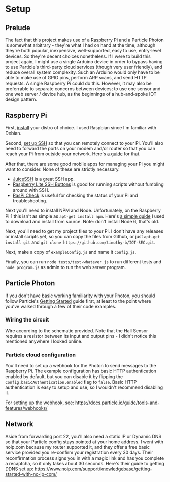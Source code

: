 # Setup

## Prelude
The fact that this project makes use of a Raspberry Pi and a Particle Photon is somewhat arbitrary - they're what I had on hand at the time, although they're both popular, inexpensive, well-supported, easy to use, entry-level devices. So they're decent choices nonetheless. If I were to build this project again, I might use a single Arduino device in order to bypass having to use Particle's third-party cloud services (though very user friendly), and reduce overall system complexity. Such an Arduino would only have to be able to make use of GPIO pins, perform ARP scans, and send HTTP requests. A single Raspberry Pi could do this. However, it may also be preferrable to separate concerns between devices; to use one sensor and one web server / device hub, as the beginnings of a hub-and-spoke IOT design pattern.

## Raspberry Pi
First, [install](https://www.raspberrypi.org/documentation/installation/installing-images/README.md) your distro of choice. I used Raspbian since I'm familiar with Debian.

Second, [set up SSH](https://www.raspberrypi.org/documentation/remote-access/ssh/) so that you can remotely connect to your Pi. You'll also need to forward the ports on your modem and/or router so that you can reach your Pi from outside your network. Here's [a guide](https://portforward.com/router.htm) for that.

After that, there are some good mobile apps for managing your Pi you might want to consider. None of these are strictly necessary.

* [JuiceSSH](https://play.google.com/store/apps/details?id=com.sonelli.juicessh) is a great SSH app.
* [Raspberry Lite SSH Buttons](https://play.google.com/store/apps/details?id=uk.co.knowles_online.raspberrysshlite) is good for running scripts without fumbling around with SSH.
* [RasPi Check](https://play.google.com/store/apps/details?id=de.eidottermihi.raspicheck) is useful for checking the status of your Pi and troubleshooting.

Next you'll need to install NPM and Node. Unfortunately, on the Raspberry Pi 1 this isn't as simple as `apt-get install npm`. Here's [a simple guide](https://bloggerbrothers.com/2017/03/04/installing-nodejs-on-a-raspberry-pi/) I used to download and install from source. Note: don't install Node 6, that's old.

Next, you'll need to get my project files to your Pi. I don't have any releases or install scripts yet, so you can copy the files from Github, or just `apt-get install git` and `git clone https://github.com/timothy-b/IOT-SEC.git`.

Next, make a copy of `exampleConfig.js` and name it `config.js`.

Finally, you can run `node tests/test-whatever.js` to run different tests and `node program.js` as admin to run the web server program.

## Particle Photon

If you don't have basic working familiarity with your Photon, you should follow Particle's [Getting Started](https://docs.particle.io/guide/getting-started/start/photon/) guide first, at least to the point where you've walked through a few of their code examples.

### Wiring the circuit

Wire according to the schematic provided. Note that the Hall Sensor requires a resistor between its input and output pins - I didn't notice this mentioned anywhere I looked online.

### Particle cloud configuration
You'll need to set up a webhook for the Photon to send messages to the Raspberry Pi. The example configuration has basic HTTP authentication enabled by default, but you can disable it by flipping the `Config.basicAuthentication.enabled` flag to `false`. Basic HTTP authentication is easy to setup and use, so I wouldn't recommend disabling it.

For setting up the webhook, see: https://docs.particle.io/guide/tools-and-features/webhooks/

## Network
Aside from forwarding port 22, you'll also need a static IP or Dynamic DNS so that your Particle config stays pointed at your home address. I went with noip.com because my router supported it, and they offer a free basic service provided you re-confirm your registration every 30 days. Their reconfirmation process signs you in with a magic link and has you complete a recaptcha, so it only takes about 30 seconds. Here's their guide to getting DDNS set up: https://www.noip.com/support/knowledgebase/getting-started-with-no-ip-com/